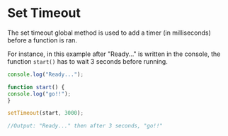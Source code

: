 # Set Timeout
The set timeout global method is used to add a timer (in milliseconds) before a function is ran. 

For instance, in this example after "Ready..." is written in the console, the function `start()` has to wait 3 seconds before running.

```js
console.log("Ready...");

function start() {
console.log("go!!");
}

setTimeout(start, 3000);

//Output: "Ready..." then after 3 seconds, "go!!"
```